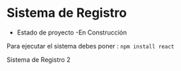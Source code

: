 <h1> Sistema de Registro</h1>

- Estado de proyecto -En Construcción

Para ejecutar el sistema debes poner :
```npm install react```

Sistema de Registro 2
